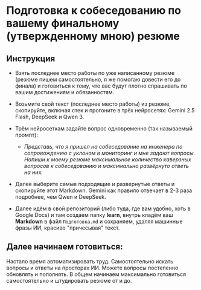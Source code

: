 # Подготовка к собеседованию по вашему финальному (утвержденному мною) резюме

## Инструкция

- Взять последнее место работы по уже написанному резюме (резюме пишем самостоятельно, я же помогаю довести его до финала) и готовиться к тому, что вас будут плотно спрашивать по вашим достижениям и обязанностям.

- Возьмите свой текст (последнее место работы) из резюме, скопируйте, включая стек и прогоните в трёх нейросетях: Gemini 2.5 Flash, DeepSeek и Qwen 3.

- Трём нейросеткам задайте вопрос одновременно (так называемый промпт):

  - _Представь, что я пришел на собеседование на инженера по сопровождению с уклоном в мониторинг и мне задают вопросы. Напиши к моему резюме максимальное количество каверзных вопросов к собеседованию и максимально развёрнуто ответь на них._

- Далее выберите самые подходящие и развернутые ответы и скопируйте этот Markdown. Gemini как правило отвечает в 2-3 раза подробнее, чем Qwen и DeepSeek. 

- Далее идём в свой репозиторий (либо туда, где вам удобно, хоть в Google Docs) и там создаем папку **learn**, внутрь кладём ваш **Markdown** в файл `Подготовка.md` и сохраняем, удаляя машинные фразы ИИ, красиво "причесывая" текст. 

## Далее начинаем готовиться:

Настало время автоматизировать труд. Самостоятельно искать вопросы и ответы на просторах ИИ. Можете вопросы постепенно обновлять и пополнять. В общем начинаем максимально готовиться самостоятельно и штудировать резюме от и до.
